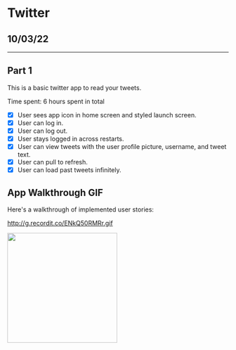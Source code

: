 # Twitter
## 10/03/22

---

## Part 1

This is a basic twitter app to read your tweets.

Time spent: 6 hours spent in total

- [x] User sees app icon in home screen and styled launch screen. 
- [x] User can log in. 
- [x] User can log out.
- [x] User stays logged in across restarts.
- [x] User can view tweets with the user profile picture, username, and tweet text. 
- [x] User can pull to refresh. 
- [x] User can load past tweets infinitely. 

## App Walkthrough GIF

Here's a walkthrough of implemented user stories:

http://g.recordit.co/ENkQ50RMRr.gif

<img src = "http://g.recordit.co/ENkQ50RMRr.gif" width=250> <br>



